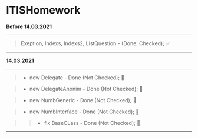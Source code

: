 # ITISHomework

**Before 14.03.2021**
***
> Exeption, Indexs, Indexs2, ListQuestion - (Done, Checked); :white_check_mark:
***

**14.03.2021**
***
> - new Delegate - Done (Not Checked); :black_square_button:

> - new DelegateAnonim - Done (Not Checked); :black_square_button:

> - new NumbGeneric - Done (Not Checked); :black_square_button:

> - new NumbInterface - Done (Not Checked); :black_square_button:

>> - fix BaseCLass - Done (Not Checked); :black_square_button:
***
